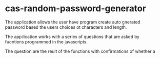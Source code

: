 # cas-random-password-generator

The application allows the user have program create auto gnerated password based the users choices ot characters and length.

The appilication works with a series of questions that are asked by fucntions programmed in the javascripts.

The question are the reult of the functions with confirmations of whether a
